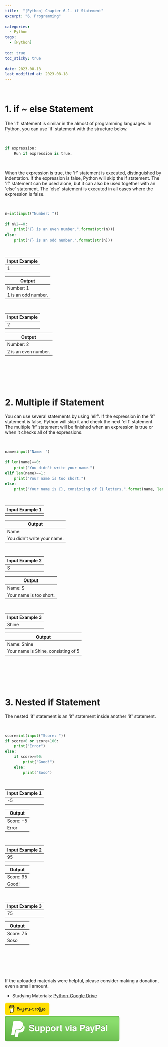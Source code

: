 ```yaml
---
title:  "[Python] Chapter 6-1. if Statement"
excerpt: "6. Programming"

categories:
  - Python
tags:
  - [Python]

toc: true
toc_sticky: true
 
date: 2023-08-18
last_modified_at: 2023-08-18
---
```


&nbsp;

# 1. if ~ else Statement
The 'if' statement is similar in the almost of programming languages. In Python, you can use 'if' statement with the structure below.

&nbsp;

```python
if expression:
    Run if expression is true.
```

&nbsp;

When the expression is true, the 'if' statement is executed, distinguished by indentation. If the expression is false, Python will skip the if statement. The 'if' statement can be used alone, but it can also be used together with an 'else' statement. The 'else' statement is executed in all cases where the expression is false.

&nbsp;

```python
n=int(input("Number: "))

if n%2==0:
    print("{} is an even number.".format(str(n)))
else:
    print("{} is an odd number.".format(str(n)))
```

&nbsp;

| Input Example |
|---|
| 1 |

| Output |
|---|
| Number: 1 |
| 1 is an odd number. |

&nbsp;

| Input Example |
|---|
| 2 |

| Output |
|---|
| Number: 2 |
| 2 is an even number. |

&nbsp;

&nbsp;

&nbsp;

# 2. Multiple if Statement
You can use several statements by using 'elif'. If the expression in the 'if' statement is false, Python will skip it and check the next 'elif' statement. The multiple 'if' statement will be finished when an expression is true or when it checks all of the expressions.

&nbsp;

```python
name=input("Name: ")

if len(name)==0:
    print("You didn't write your name.")
elif len(name)==1:
    print("Your name is too short.")
else:
    print("Your name is {}, consisting of {} letters.".format(name, len(name)))
```

&nbsp;

| Input Example 1 |
|---|
|  |

| Output |
|---|
| Name:  |
| You didn't write your name. |

&nbsp;

| Input Example 2 |
|---|
| S |

| Output |
|---|
| Name: S |
| Your name is too short. |

&nbsp;

| Input Example 3 |
|---|
| Shine |

| Output |
|---|
| Name: Shine |
| Your name is Shine, consisting of 5 |

&nbsp;

&nbsp;

&nbsp;

# 3. Nested if Statement
The nested 'if' statement is an 'if' statement inside another 'if' statement.

&nbsp;

```python
score=int(input("Score: "))
if score<0 or score>100:
    print("Error")
else:
    if score>=90:
        print("Good!")
    else:
        print("Soso")
```

&nbsp;

| Input Example 1 |
|---|
| -5 |

| Output |
|---|
| Score: -5 |
| Error |

&nbsp;

| Input Example 2 |
|---|
| 95 |

| Output |
|---|
| Score: 95 |
| Good! |

&nbsp;

| Input Example 3 |
|---|
| 75 |

| Output |
|---|
| Score: 75 |
| Soso |

&nbsp;

&nbsp;

&nbsp;

If the uploaded materials were helpful, please consider making a donation, even a small amount.
- Studying Materials: ​[Python-Google Drive](https://drive.google.com/drive/u/3/folders/1btmxn1mWaPy8ZYZvRu2HWbiV2UKsDwLP)

[!["Buy Me A Coffee"](https://raw.githubusercontent.com/Shine-Loi/Shine-Loi.github.io/master/assets/images/Buymeacoffee.png)](https://www.buymeacoffee.com/shine_loi_lee)
[![Support via PayPal](https://raw.githubusercontent.com/Shine-Loi/Shine-Loi.github.io/41d049ca49169c961adde8f77b7d0f6981851ea3/assets/images/Paypal.svg)](https://paypal.me/goldbin0514?country.x=KR&locale.x=ko_KR)
